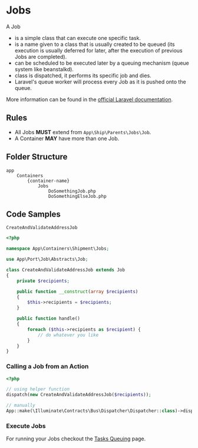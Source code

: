 # Jobs

A Job 

* is a simple class that can execute one specific task. 
* is a name given to a class that is usually created to be queued (its execution is usually deferred for later, after the 
execution of previous Jobs are completed).
* can be scheduled to be executed later by a queuing mechanism (queue system like beanstalkd).
* class is dispatched, it performs its specific job and dies.
* Laravel's queue worker will process every Job as it is pushed onto the queue.
 
More information can be found in the [official Laravel documentation](https://laravel.com/docs/queues).

## Rules

- All Jobs **MUST** extend from `App\Ship\Parents\Jobs\Job`.
- A Container **MAY** have more than one Job.

## Folder Structure

```
app
    Containers
        {container-name}
            Jobs
                DoSomethingJob.php
                DoSomethingElseJob.php
```

## Code Samples

`CreateAndValidateAddressJob`

```php
<?php

namespace App\Containers\Shipment\Jobs;

use App\Port\Job\Abstracts\Job;

class CreateAndValidateAddressJob extends Job
{
    private $recipients;

    public function __construct(array $recipients)
    {
        $this->recipients = $recipients;
    }

    public function handle()
    {
        foreach ($this->recipients as $recipient) {
            // do whatever you like
        }
    }
}
```

### Calling a Job from an Action

```php
<?php

// using helper function
dispatch(new CreateAndValidateAddressJob($recipients));

// manually
App::make(\Illuminate\Contracts\Bus\Dispatcher\Dispatcher::class)->dispatch(new CreateAndValidateAddressJob($recipients));
```

### Execute Jobs

For running your Jobs checkout the [Tasks Queuing](./../miscellaneous/tasks-queuing.html) page.
